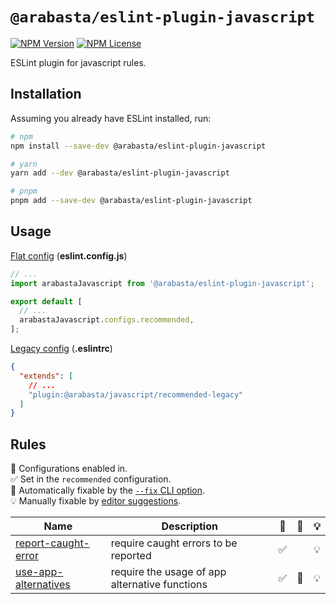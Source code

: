 # `@arabasta/eslint-plugin-javascript`

[![NPM Version](https://img.shields.io/npm/v/%40arabasta%2Feslint-plugin-javascript)](https://www.npmjs.com/package/@arabasta/eslint-plugin-javascript)
[![NPM License](https://img.shields.io/npm/l/%40arabasta%2Feslint-plugin-javascript)](https://github.com/CloudNStoyan/arabasta/blob/main/eslint-plugin-javascript/LICENSE)

ESLint plugin for javascript rules.

## Installation

Assuming you already have ESLint installed, run:

```sh
# npm
npm install --save-dev @arabasta/eslint-plugin-javascript

# yarn
yarn add --dev @arabasta/eslint-plugin-javascript

# pnpm
pnpm add --save-dev @arabasta/eslint-plugin-javascript
```

## Usage

[Flat config](https://eslint.org/docs/latest/use/configure/configuration-files)
(**eslint.config.js**)

```js
// ...
import arabastaJavascript from '@arabasta/eslint-plugin-javascript';

export default [
  // ...
  arabastaJavascript.configs.recommended,
];
```

[Legacy config](https://eslint.org/docs/latest/use/configure/configuration-files-deprecated)
(**.eslintrc**)

```json
{
  "extends": [
    // ...
    "plugin:@arabasta/javascript/recommended-legacy"
  ]
}
```

## Rules

💼 Configurations enabled in.\
✅ Set in the `recommended` configuration.\
🔧 Automatically fixable by the [`--fix` CLI option](https://eslint.org/docs/user-guide/command-line-interface#--fix).\
💡 Manually fixable by [editor suggestions](https://eslint.org/docs/latest/use/core-concepts#rule-suggestions).

| Name                                                       | Description                                    | 💼  | 🔧  | 💡  |
| ---------------------------------------------------------- | ---------------------------------------------- | --- | --- | --- |
| [report-caught-error](docs/rules/report-caught-error.md)   | require caught errors to be reported           | ✅  |     | 💡  |
| [use-app-alternatives](docs/rules/use-app-alternatives.md) | require the usage of app alternative functions | ✅  | 🔧  | 💡  |
